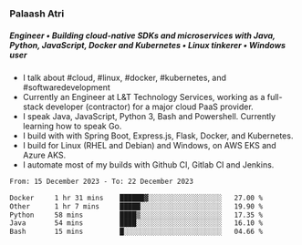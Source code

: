 ### Palaash Atri

##### Engineer • Building cloud-native SDKs and microservices with Java, Python, JavaScript, Docker and Kubernetes • Linux tinkerer • Windows user

- I talk about #cloud, #linux, #docker, #kubernetes, and #softwaredevelopment
- Currently an Engineer at L&T Technology Services, working as a full-stack developer (contractor) for a major cloud PaaS provider.
- I speak Java, JavaScript, Python 3, Bash and Powershell. Currently learning how to speak Go.
- I build with with Spring Boot, Express.js, Flask, Docker, and Kubernetes.
- I build for Linux (RHEL and Debian) and Windows, on AWS EKS and Azure AKS.
- I automate most of my builds with Github CI, Gitlab CI and Jenkins.

<!--
**palaashatri/palaashatri** is a ✨ _special_ ✨ repository because its `README.md` (this file) appears on your GitHub profile.

Here are some ideas to get you started:

- 🔭 I’m currently working on ...
- 🌱 I’m currently learning ...
- 👯 I’m looking to collaborate on ...
- 🤔 I’m looking for help with ...
- 💬 Ask me about ...
- 📫 How to reach me: ...
- 😄 Pronouns: ...
- ⚡ Fun fact: ...
-->

<!--START_SECTION:waka-->

```txt
From: 15 December 2023 - To: 22 December 2023

Docker     1 hr 31 mins    ██████▓░░░░░░░░░░░░░░░░░░   27.00 %
Other      1 hr 7 mins     █████░░░░░░░░░░░░░░░░░░░░   19.90 %
Python     58 mins         ████▒░░░░░░░░░░░░░░░░░░░░   17.35 %
Java       54 mins         ████░░░░░░░░░░░░░░░░░░░░░   16.10 %
Bash       15 mins         █░░░░░░░░░░░░░░░░░░░░░░░░   04.66 %
```

<!--END_SECTION:waka-->
